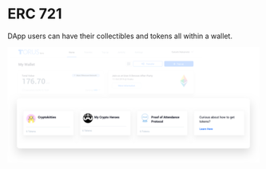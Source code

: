 # ERC 721

DApp users can have their collectibles and tokens all within a wallet.

![ERC 721](../.gitbook/assets/erc721.png)
